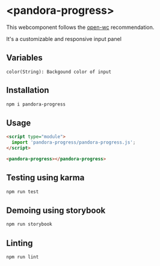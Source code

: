 # \<pandora-progress>

This webcomponent follows the [open-wc](https://github.com/open-wc/open-wc) recommendation.

It's a customizable and responsive input panel

## Variables
    color(String): Backgound color of input

## Installation
```bash
npm i pandora-progress
```

## Usage
```html
<script type="module">
  import 'pandora-progress/pandora-progress.js';
</script>

<pandora-progress></pandora-progress>
```

## Testing using karma
```bash
npm run test
```

## Demoing using storybook
```bash
npm run storybook
```

## Linting
```bash
npm run lint
```
